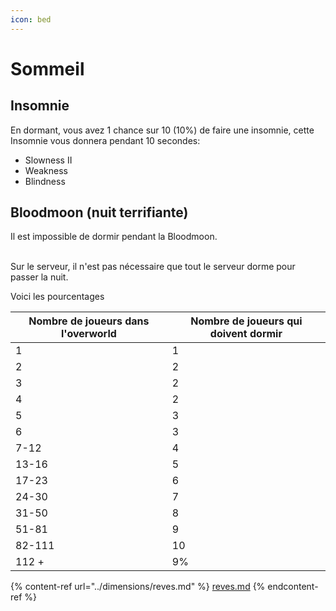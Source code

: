 ```yaml
---
icon: bed
---
```


# Sommeil

## Insomnie

En dormant, vous avez 1 chance sur 10 (10%) de faire une insomnie, cette Insomnie vous donnera pendant 10 secondes:

* Slowness II
* Weakness
* Blindness

## Bloodmoon (nuit terrifiante)

Il est impossible de dormir pendant la Bloodmoon.

\
Sur le serveur, il n'est pas nécessaire que tout le serveur dorme pour passer la nuit.

Voici les pourcentages

| Nombre de joueurs dans l'overworld | Nombre de joueurs qui doivent dormir |
| ---------------------------------- | ------------------------------------ |
| 1                                  | 1                                    |
| 2                                  | 2                                    |
| 3                                  | 2                                    |
| 4                                  | 2                                    |
| 5                                  | 3                                    |
| 6                                  | 3                                    |
| 7-12                               | 4                                    |
| 13-16                              | 5                                    |
| 17-23                              | 6                                    |
| 24-30                              | 7                                    |
| 31-50                              | 8                                    |
| 51-81                              | 9                                    |
| 82-111                             | 10                                   |
| 112 +                              | 9%                                   |

{% content-ref url="../dimensions/reves.md" %}
[reves.md](../dimensions/reves.md)
{% endcontent-ref %}

